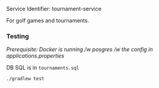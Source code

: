 Service Identifier: tournament-service

For golf games and tournaments.

### Testing
_Prerequisite: Docker is running /w posgres /w the config in applications.properties_

DB SQL is in `tournaments.sql`

```sh
./gradlew test
```
